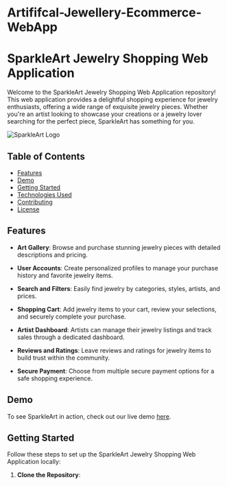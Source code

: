 # Artififcal-Jewellery-Ecommerce-WebApp

# SparkleArt Jewelry Shopping Web Application

Welcome to the SparkleArt Jewelry Shopping Web Application repository! This web application provides a delightful shopping experience for jewelry enthusiasts, offering a wide range of exquisite jewelry pieces. Whether you're an artist looking to showcase your creations or a jewelry lover searching for the perfect piece, SparkleArt has something for you.

![SparkleArt Logo](link-to-your-logo-image.png)

## Table of Contents
- [Features](#features)
- [Demo](#demo)
- [Getting Started](#getting-started)
- [Technologies Used](#technologies-used)
- [Contributing](#contributing)
- [License](#license)

## Features
- **Art Gallery**: Browse and purchase stunning jewelry pieces with detailed descriptions and pricing.

- **User Accounts**: Create personalized profiles to manage your purchase history and favorite jewelry items.

- **Search and Filters**: Easily find jewelry by categories, styles, artists, and prices.

- **Shopping Cart**: Add jewelry items to your cart, review your selections, and securely complete your purchase.

- **Artist Dashboard**: Artists can manage their jewelry listings and track sales through a dedicated dashboard.

- **Reviews and Ratings**: Leave reviews and ratings for jewelry items to build trust within the community.

- **Secure Payment**: Choose from multiple secure payment options for a safe shopping experience.

## Demo
To see SparkleArt in action, check out our live demo [here](link-to-live-demo).

## Getting Started
Follow these steps to set up the SparkleArt Jewelry Shopping Web Application locally:

1. **Clone the Repository**:  

